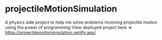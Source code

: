 # projectileMotionSimulation
A physics side project to help me solve problems involving projectile motion using the power of programming
View deployed project here  => https://projectilemotionsimulation.netlify.app/
